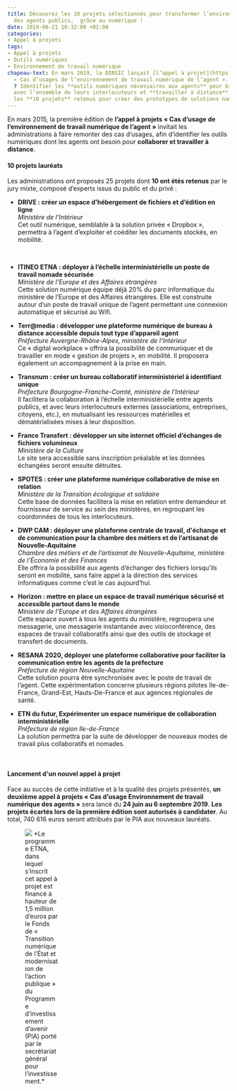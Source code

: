 ```yaml
---
title: Découvrez les 10 projets sélectionnés pour transformer l’environnement de travail
  des agents publics,  grâce au numérique !
date: 2019-06-21 16:32:00 +02:00
categories:
- Appel à projets
tags:
- Appel à projets
- Outils numériques
- Environnement de travail numérique
chapeau-text: En mars 2019, la DINSIC lançait [l’appel à projet](https://numerique.gouv.fr/actualites/outils-numeriques-agent-administrations-appel-a-projets/){:target=_"blank"}
  « Cas d’usages de l’environnement de travail numérique de l’agent ». L’objectif
  ? Identifier les **outils numériques nécessaires aux agents** pour bien **collaborer**
  avec l’ensemble de leurs interlocuteurs et **travailler à distance**. Découvrez
  les **10 projets** retenus pour créer des prototypes de solutions numériques.
---
```


En mars 2015, la première édition de **l’appel à projets « Cas d’usage de l’environnement de travail numérique de l’agent »** invitait les administrations à faire remonter des cas d’usages, afin d’identifier les outils numériques dont les agents ont besoin pour **collaborer et travailler à distance**.

#### 10 projets lauréats

Les administrations ont proposés 25 projets dont **10 ont étés retenus** par le jury mixte, composé d’experts issus du public et du privé :
<br>

* **DRIVE : créer un espace d’hébergement de fichiers et d’édition en ligne**<br>
*Ministère de l’Intérieur*<br>
Cet outil numérique, semblable à la solution privée « Dropbox », permettra à l’agent d’exploiter et coéditer les documents stockés, en mobilité.
<br>

* **ITINEO ETNA : déployer à l’échelle interministérielle un poste de travail  nomade sécurisée**<br>
*Ministère de l’Europe et des Affaires étrangères*<br>
Cette solution numérique équipe déjà 20% du parc informatique du ministère de l’Europe et des Affaires étrangères. Elle est construite autour d’un poste de travail unique de l’agent permettant une connexion automatique et sécurisé au Wifi.
  <br>

* **Terr@media : développer une plateforme numérique de bureau à distance accessible depuis tout type d’appareil agent**<br>
  *Préfecture Auvergne-Rhône-Alpes, ministère de l’Intérieur*<br>
  Ce « digital workplace » offrira la possibilité de communiquer et de travailler en mode « gestion de projets », en mobilité. Il proposera également un accompagnement à la prise en main.
  <br>

* **Transnum : créer un bureau collaboratif interministériel à identifiant unique**<br>
  *Préfecture Bourgogne-Franche-Comté, ministère de l’Intérieur*<br>
  Il facilitera la collaboration à l’échelle interministérielle entre agents publics, et avec leurs interlocuteurs externes (associations, entreprises, citoyens, etc.), en mutualisant les ressources matérielles et dématérialisées mises à leur disposition.
  <br>

* **France Transfert : développer un site internet officiel d’échanges de fichiers volumineux**<br>
  *Ministère de la Culture* <br>
  Le site sera accessible sans inscription préalable et les données échangées seront ensuite détruites.
  <br>

* **SPOTES : créer une plateforme numérique collaborative de mise en relation**<br>
  *Ministère de la Transition écologique et solidaire*<br>
  Cette base de données facilitera la mise en relation entre demandeur et fournisseur de service au sein des ministères, en regroupant les coordonnées de tous les interlocuteurs.
  <br>

* **DWP CAM : déployer une plateforme centrale de travail, d'échange et de communication pour la chambre des métiers et de l’artisanat de Nouvelle-Aquitaine**<br>
  *Chambre des métiers et de l’artisanat de Nouvelle-Aquitaine, ministère de l’Économie et des Finances*<br>
  Elle offrira la possibilité aux agents d’échanger des fichiers lorsqu’ils seront en mobilité, sans faire appel à la direction des services informatiques comme c’est le cas aujourd’hui.
  <br>

* **Horizon : mettre en place un espace de travail numérique sécurisé et accessible partout dans le monde**<br>
  *Ministère de l’Europe et des Affaires étrangères*<br>
  Cette espace ouvert à tous les agents du ministère, regroupera une messagerie, une messagerie instantanée avec visioconférence, des espaces de travail collaboratifs ainsi que des outils de stockage et transfert de documents.
  <br>

* **RESANA 2020, déployer une plateforme collaborative pour faciliter la communication entre les agents de la préfecture**<br>
  *Préfecture de région Nouvelle-Aquitaine*<br>
  Cette solution pourra être synchronisée avec le poste de travail de  l’agent. Cette expérimentation concerne plusieurs régions pilotes Ile-de-France, Grand-Est, Hauts-De-France et aux agences régionales de santé.
  <br>

* **ETN du futur, Expérimenter un espace numérique de collaboration interministérielle**<br>
  *Préfecture de région Ile-de-France*<br>
  La solution permettra par la suite de développer de nouveaux modes de travail plus collaboratifs et nomades.
<br>

#### Lancement d'un nouvel appel à projet

Face au succès de cette initiative et à la qualité des projets présentés, **un deuxième appel à projets « Cas d’usage Environnement de travail numérique des agents »** sera lancé du **24 juin au 6 septembre 2019**.  **Les projets écartés lors de la première édition sont autorisés à candidater**. Au total, 740 616 euros seront attribués par le PIA aux nouveaux lauréats.

<figure class='image-left' style='width: 15%; margin-right: 0px;'><img src="/uploads/SGPI.png"/> *Le programme ETNA, dans lequel s’inscrit cet appel à projet est financé à hauteur de 1,5 million d’euros par le Fonds de « Transition numérique de l’État et modernisation de l’action publique » du Programme d’investissement d’avenir (PIA) porté par le secrétariat général pour l’investissement.*